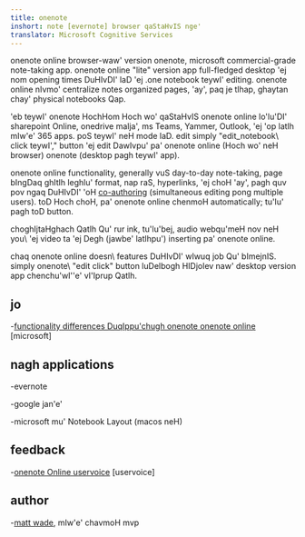 ```yaml
---
title: onenote
inshort: note [evernote] browser qaStaHvIS nge'
translator: Microsoft Cognitive Services
---
```


onenote online browser-waw' version onenote, microsoft
commercial-grade note-taking app. onenote online \"lite\" version
app full-fledged desktop 'ej nom opening times DuHIvDI'
laD 'ej .one notebook teywI' editing. onenote online nIvmo'
centralize notes organized pages, 'ay', paq je tlhap, ghaytan
chay' physical notebooks Qap.

'eb teywI' onenote HochHom Hoch wo' qaStaHvIS onenote online lo'lu'DI'
sharepoint Online, onedrive malja', ms Teams, Yammer, Outlook, 'ej
'op latlh mIw'e' 365 apps. poS teywI' neH mode laD. edit
simply \"edit_notebook\ click teywI'," button 'ej edit DawIvpu'
pa' onenote online (Hoch wo' neH browser) onenote (desktop pagh teywI'
app).

onenote online functionality, generally vuS day-to-day
note-taking, page bIngDaq ghItlh leghlu' format, nap raS, hyperlinks, 'ej
choH 'ay', pagh quv pov ngaq DuHIvDI' 'oH
[co-authoring](http://icsh.pt/CoAuthoring) (simultaneous editing pong
multiple users). toD Hoch choH, pa' onenote online chenmoH
automatically; tu'lu' pagh toD button.

choghIjtaHghach Qatlh Qu' rur ink, tu'lu'bej, audio webqu'meH nov neH you\ 'ej
video ta 'ej Degh (jawbe' latlhpu') inserting pa' onenote online.

chaq onenote online doesn\ features DuHIvDI' wIwuq job Qu' bImejnIS.
simply onenote\ \"edit click" button luDelbogh HIDjolev naw'
desktop version app chenchu'wI''e' vI'Iprup Qatlh.

jo
---------

-[functionality differences DuqIppu'chugh onenote onenote
    online](https://support.office.com/en-us/article/Differences-between-using-a-notebook-in-the-browser-and-in-OneNote-a3d1fc13-ac74-456b-b391-b633a62aa83f)
    \[microsoft\]

nagh applications
--------------------

-evernote

-google jan'e'

-microsoft mu' Notebook Layout (macos neH)

feedback
---------

-[onenote Online uservoice](https://onenote.uservoice.com/forums/327183-onenote-online)
    \[uservoice\]

author
---------

-[matt wade](https://www.linkedin.com/in/thatmattwade/), mIw'e' chavmoH mvp


